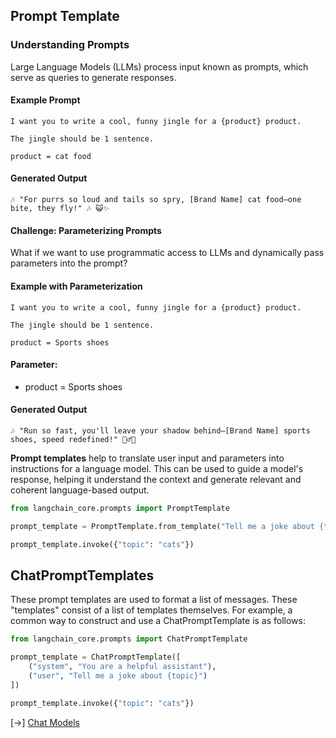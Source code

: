 ## Prompt Template

### Understanding Prompts

Large Language Models (LLMs) process input known as prompts, which serve as queries to generate responses. 

#### Example Prompt

```
I want you to write a cool, funny jingle for a {product} product.

The jingle should be 1 sentence.

product = cat food
```

#### Generated Output

```
🎶 "For purrs so loud and tails so spry, [Brand Name] cat food—one bite, they fly!" 🎶 😺✨
```

#### Challenge: Parameterizing Prompts

What if we want to use programmatic access to LLMs and dynamically pass parameters into the prompt?

#### Example with Parameterization

```
I want you to write a cool, funny jingle for a {product} product.

The jingle should be 1 sentence.

product = Sports shoes
```

#### Parameter:

- product = Sports shoes

#### Generated Output

```
🎶 "Run so fast, you'll leave your shadow behind—[Brand Name] sports shoes, speed redefined!" 🏃‍♂️💨
```

**Prompt templates** help to translate user input and parameters into instructions for a language model. This can be used to guide a model's response, helping it understand the context and generate relevant and coherent language-based output.

```py
from langchain_core.prompts import PromptTemplate

prompt_template = PromptTemplate.from_template("Tell me a joke about {topic}")

prompt_template.invoke({"topic": "cats"})
```

## ChatPromptTemplates

These prompt templates are used to format a list of messages. These "templates" consist of a list of templates themselves. For example, a common way to construct and use a ChatPromptTemplate is as follows:

```py
from langchain_core.prompts import ChatPromptTemplate

prompt_template = ChatPromptTemplate([
    ("system", "You are a helpful assistant"),
    ("user", "Tell me a joke about {topic}")
])

prompt_template.invoke({"topic": "cats"})
```



[->] [Chat Models](./docs/chat-models.md)

